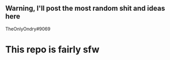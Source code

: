 ## Warning, I'll post the most random shit and ideas here
TheOnlyOndry#9069
# This repo is fairly sfw
